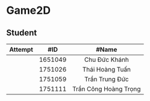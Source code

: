 # Game2D

## Student
| Attempt | #ID  | #Name  |
| :---:   | :-: | :-: |
|  | 1651049 | Chu Đức Khánh |
|  | 1751026 | Thái Hoàng Tuấn |
|  | 1751059 | Trần Trung Đức |
|  | 1751111 | Trần Công Hoàng Trọng |

